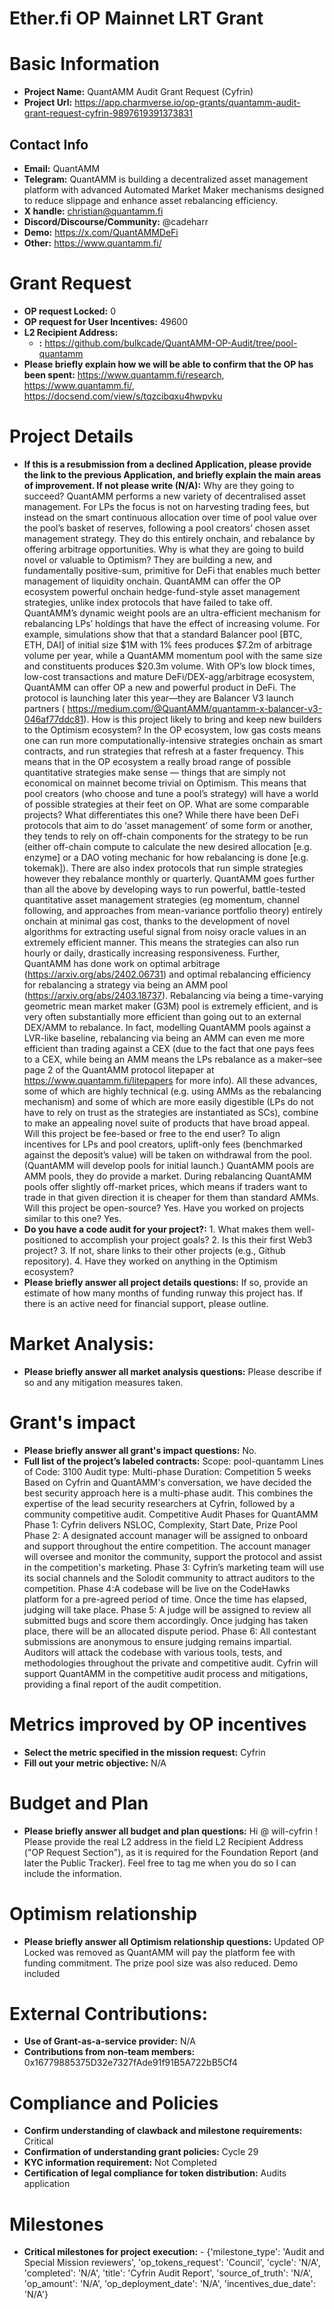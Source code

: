 # Ether.fi OP Mainnet LRT Grant

# Basic Information

- **Project Name:** QuantAMM Audit Grant Request (Cyfrin)
- **Project Url:** https://app.charmverse.io/op-grants/quantamm-audit-grant-request-cyfrin-9897619391373831

## Contact Info

- **Email:** QuantAMM
- **Telegram:** QuantAMM is building a decentralized asset management platform with advanced Automated Market Maker mechanisms designed to reduce slippage and enhance asset rebalancing efficiency.
- **X handle:** christian@quantamm.fi
- **Discord/Discourse/Community:** @cadeharr
- **Demo:** https://x.com/QuantAMMDeFi
- **Other:** https://www.quantamm.fi/

# Grant Request

- **OP request Locked:** 0
- **OP request for User Incentives:** 49600
- **L2 Recipient Address:** 
    - **:** https://github.com/bulkcade/QuantAMM-OP-Audit/tree/pool-quantamm
- **Please briefly explain how we will be able to confirm that the OP has been spent:** https://www.quantamm.fi/research, https://www.quantamm.fi/, https://docsend.com/view/s/tqzcibqxu4hwpvku

# Project Details

- **If this is a resubmission from a declined Application, please provide the link to the previous Application, and briefly explain the main areas of improvement. If not please write (N/A):** Why are they going to succeed? QuantAMM performs a new variety of decentralised asset management. For LPs the focus is not on harvesting trading fees, but instead on the smart continuous allocation over time of pool value over the pool’s basket of reserves, following a pool creators’ chosen asset management strategy. They do this entirely onchain, and rebalance by offering arbitrage opportunities. Why is what they are going to build novel or valuable to Optimism? They are building a new, and fundamentally positive-sum, primitive for DeFi that enables much better management of liquidity onchain. QuantAMM can offer the OP ecosystem powerful onchain hedge-fund-style asset management strategies, unlike index protocols that have failed to take off. QuantAMM’s dynamic weight pools are an ultra-efficient mechanism for rebalancing LPs’ holdings that have the effect of increasing volume. For example, simulations show that that a standard Balancer pool [BTC, ETH, DAI] of initial size $1M with 1% fees produces $7.2m of arbitrage volume per year, while a QuantAMM momentum pool with the same size and constituents produces $20.3m volume. With OP’s low block times, low-cost transactions and mature DeFi/DEX-agg/arbitrage ecosystem, QuantAMM can offer OP a new and powerful product in DeFi. The protocol is launching later this year—they are Balancer V3 launch partners ( https://medium.com/@QuantAMM/quantamm-x-balancer-v3-046af77ddc81). How is this project likely to bring and keep new builders to the Optimism ecosystem? In the OP ecosystem, low gas costs means one can run more computationally-intensive strategies onchain as smart contracts, and run strategies that refresh at a faster frequency. This means that in the OP ecosystem a really broad range of possible quantitative strategies make sense — things that are simply not economical on mainnet become trivial on Optimism. This means that pool creators (who choose and tune a pool’s strategy) will have a world of possible strategies at their feet on OP. What are some comparable projects? What differentiates this one? While there have been DeFi protocols that aim to do ‘asset management’ of some form or another, they tends to rely on off-chain components for the strategy to be run (either off-chain compute to calculate the new desired allocation [e.g. enzyme] or a DAO voting mechanic for how rebalancing is done [e.g. tokemak]). There are also index protocols that run simple strategies however they rebalance monthly or quarterly. QuantAMM goes further than all the above by developing ways to run powerful, battle-tested quantitative asset management strategies (eg momentum, channel following, and approaches from mean-variance portfolio theory) entirely onchain at minimal gas cost, thanks to the development of novel algorithms for extracting useful signal from noisy oracle values in an extremely efficient manner. This means the strategies can also run hourly or daily, drastically increasing responsiveness. Further, QuantAMM has done work on optimal arbitrage (https://arxiv.org/abs/2402.06731) and optimal rebalancing efficiency for rebalancing a strategy via being an AMM pool (https://arxiv.org/abs/2403.18737). Rebalancing via being a time-varying geometric mean market maker (G3M) pool is extremely efficient, and is very often substantially more efficient than going out to an external DEX/AMM to rebalance. In fact, modelling QuantAMM pools against a LVR-like baseline, rebalancing via being an AMM can even me more efficient than trading against a CEX (due to the fact that one pays fees to a CEX, while being an AMM means the LPs rebalance as a maker–see page 2 of the QuantAMM protocol litepaper at https://www.quantamm.fi/litepapers for more info). All these advances, some of which are highly technical (e.g. using AMMs as the rebalancing mechanism) and some of which are more easily digestible (LPs do not have to rely on trust as the strategies are instantiated as SCs), combine to make an appealing novel suite of products that have broad appeal. Will this project be fee-based or free to the end user? To align incentives for LPs and pool creators, uplift-only fees (benchmarked against the deposit’s value) will be taken on withdrawal from the pool. (QuantAMM will develop pools for initial launch.) QuantAMM pools are AMM pools, they do provide a market. During rebalancing QuantAMM pools offer slightly off-market prices, which means if traders want to trade in that given direction it is cheaper for them than standard AMMs. Will this project be open-source? Yes. Have you worked on projects similar to this one? Yes.
- **Do you have a code audit for your project?:** 1. What makes them well-positioned to accomplish your project goals? 2. Is this their first Web3 project? 3. If not, share links to their other projects (e.g., Github repository). 4. Have they worked on anything in the Optimism ecosystem?
- **Please briefly answer all project details questions:** If so, provide an estimate of how many months of funding runway this project has. If there is an active need for financial support, please outline.

# Market Analysis:

- **Please briefly answer all market analysis questions:** Please describe if so and any mitigation measures taken.

# Grant's impact

- **Please briefly answer all grant's impact questions:** No.
- **Full list of the project’s labeled contracts:** Scope: pool-quantamm Lines of Code: 3100 Audit type: Multi-phase Duration: Competition 5 weeks Based on Cyfrin and QuantAMM's conversation, we have decided the best security approach here is a multi-phase audit. This combines the expertise of the lead security researchers at Cyfrin, followed by a community competitive audit. Competitive Audit Phases for QuantAMM Phase 1: Cyfrin delivers NSLOC, Complexity, Start Date, Prize Pool Phase 2: A designated account manager will be assigned to onboard and support throughout the entire competition. The account manager will oversee and monitor the community, support the protocol and assist in the competition's marketing. Phase 3: Cyfrin’s marketing team will use its social channels and the Solodit community to attract auditors to the competition. Phase 4:A codebase will be live on the CodeHawks platform for a pre-agreed period of time. Once the time has elapsed, judging will take place. Phase 5: A judge will be assigned to review all submitted bugs and score them accordingly. Once judging has taken place, there will be an allocated dispute period. Phase 6: All contestant submissions are anonymous to ensure judging remains impartial. Auditors will attack the codebase with various tools, tests, and methodologies throughout the private and competitive audit. Cyfrin will support QuantAMM in the competitive audit process and mitigations, providing a final report of the audit competition.

# Metrics improved by OP incentives

- **Select the metric specified in the mission request:** Cyfrin
- **Fill out your metric objective:** N/A

# Budget and Plan

- **Please briefly answer all budget and plan questions:** Hi @ will-cyfrin ! Please provide the real L2 address in the field L2 Recipient Address ("OP Request Section"), as it is required for the Foundation Report (and later the Public Tracker). Feel free to tag me when you do so I can include the information.

# Optimism relationship

- **Please briefly answer all Optimism relationship questions:** Updated OP Locked was removed as QuantAMM will pay the platform fee with funding commitment. The prize pool size was also reduced. Demo included

# External Contributions:

- **Use of Grant-as-a-service provider:** N/A
- **Contributions from non-team members:** 0x16779885375D32e7327fAde91f91B5A722bB5Cf4

# Compliance and Policies

- **Confirm understanding of clawback and milestone requirements:** Critical
- **Confirmation of understanding grant policies:** Cycle 29
- **KYC information requirement:** Not Completed
- **Certification of legal compliance for token distribution:** Audits application

# Milestones

- **Critical milestones for project execution:**     - {'milestone_type': 'Audit and Special Mission reviewers', 'op_tokens_request': 'Council', 'cycle': 'N/A', 'completed': 'N/A', 'title': 'Cyfrin Audit Report', 'source_of_truth': 'N/A', 'op_amount': 'N/A', 'op_deployment_date': 'N/A', 'incentives_due_date': 'N/A'}
